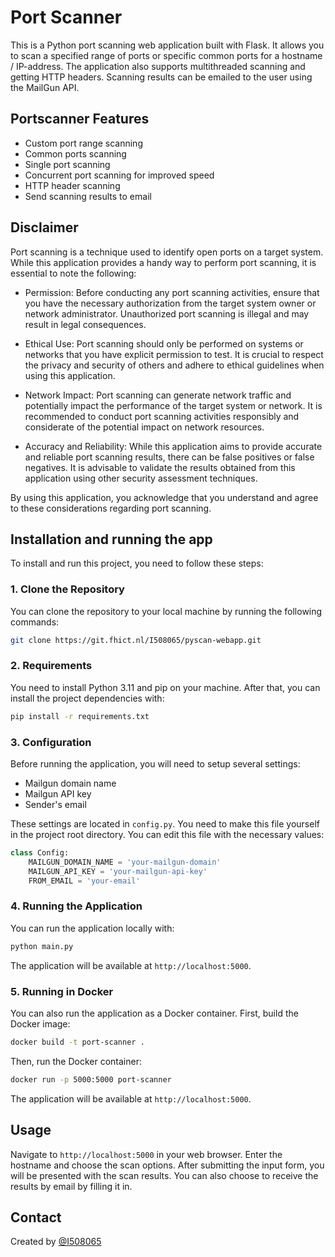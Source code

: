 # Port Scanner

This is a Python port scanning web application built with Flask. It allows you to scan a specified range of ports or specific common ports for a hostname / IP-address. The application also supports multithreaded scanning and getting HTTP headers. Scanning results can be emailed to the user using the MailGun API.

## Portscanner Features

- Custom port range scanning
- Common ports scanning
- Single port scanning
- Concurrent port scanning for improved speed
- HTTP header scanning
- Send scanning results to email

## Disclaimer
Port scanning is a technique used to identify open ports on a target system. While this application provides a handy way to perform port scanning, it is essential to note the following:

- Permission: Before conducting any port scanning activities, ensure that you have the necessary authorization from the target system owner or network administrator. Unauthorized port scanning is illegal and may result in legal consequences.

- Ethical Use: Port scanning should only be performed on systems or networks that you have explicit permission to test. It is crucial to respect the privacy and security of others and adhere to ethical guidelines when using this application.

- Network Impact: Port scanning can generate network traffic and potentially impact the performance of the target system or network. It is recommended to conduct port scanning activities responsibly and considerate of the potential impact on network resources.

- Accuracy and Reliability: While this application aims to provide accurate and reliable port scanning results, there can be false positives or false negatives. It is advisable to validate the results obtained from this application using other security assessment techniques.

By using this application, you acknowledge that you understand and agree to these considerations regarding port scanning.



## Installation and running the app

To install and run this project, you need to follow these steps:

### 1. Clone the Repository

You can clone the repository to your local machine by running the following commands:

```bash
git clone https://git.fhict.nl/I508065/pyscan-webapp.git
```


### 2. Requirements

You need to install Python 3.11 and pip on your machine. After that, you can install the project dependencies with:

```bash
pip install -r requirements.txt
```

### 3. Configuration

Before running the application, you will need to setup several settings:

- Mailgun domain name
- Mailgun API key
- Sender's email

These settings are located in `config.py`. You need to make this file yourself in the project root directory.
You can edit this file with the necessary values:

```python
class Config:
    MAILGUN_DOMAIN_NAME = 'your-mailgun-domain'
    MAILGUN_API_KEY = 'your-mailgun-api-key'
    FROM_EMAIL = 'your-email'
```

### 4. Running the Application

You can run the application locally with:

```bash
python main.py
```

The application will be available at `http://localhost:5000`.

### 5. Running in Docker

You can also run the application as a Docker container. First, build the Docker image:

```bash
docker build -t port-scanner .
```

Then, run the Docker container:

```bash
docker run -p 5000:5000 port-scanner
```

The application will be available at `http://localhost:5000`.

## Usage

Navigate to `http://localhost:5000` in your web browser. Enter the hostname and choose the scan options. After submitting the input form, you will be presented with the scan results. You can also choose to receive the results by email by filling it in.


## Contact

Created by [@I508065](https://git.fhict.nl/I508065)